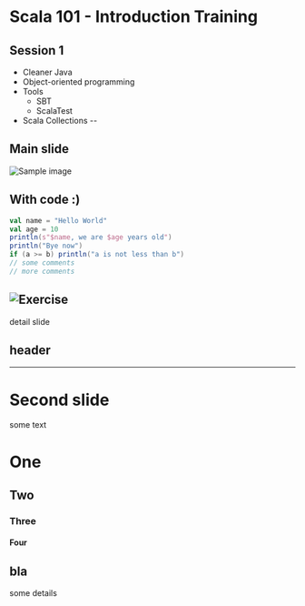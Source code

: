 # Scala 101 - Introduction Training
## Session 1
- Cleaner Java
- Object-oriented programming
- Tools
  - SBT
  - ScalaTest
- Scala Collections
--
## Main slide
![Sample image](/scala101/images/ccatt.png)
## With code :)
```scala [1-2|3-4|6]
val name = "Hello World"
val age = 10
println(s"$name, we are $age years old")
println("Bye now")
if (a >= b) println("a is not less than b")
// some comments
// more comments
```
![Exercise](/scala101/images/exercise.png)
--
detail slide
## header

---
# Second slide
some text
# One
## Two
### Three
#### Four
bla
--
some details